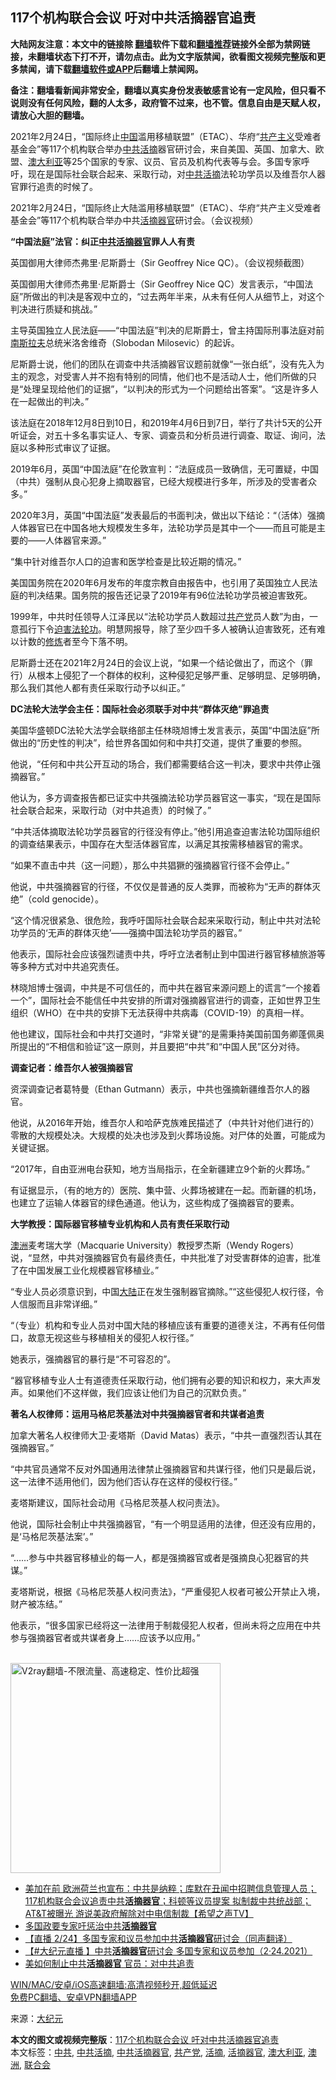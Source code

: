  <h2>117个机构联合会议 吁对中共活摘器官追责</h2> <p class="notice"><b>大陆网友注意：本文中的链接除 <a href="https://github.com/bannedbook/fanqiang" >翻墙</a>软件下载和<a href="https://github.com/killgcd/justmysocks/blob/master/README.md">翻墙推荐</a>链接外全部为禁网链接，未翻墙状态下打不开，请勿点击。此为文字版禁闻，欲看图文视频完整版和更多禁闻，请下载<a href="https://github.com/bannedbook/fanqiang">翻墙软件或APP</a>后翻墙上禁闻网。</p><p>备注：翻墙看新闻非常安全，翻墙以真实身份发表敏感言论有一定风险，但只看不说则没有任何风险，翻的人太多，政府管不过来，也不管。信息自由是天赋人权，请放心大胆的翻墙。</b></p>  <div class="entry"> <p id="summary">2021年2月24日，“国际终止<span class='wp_keywordlink_affiliate'><a href="https://www.bannedbook.org/" title="中国" target="_blank">中国</a></span>滥用移植联盟”（ETAC）、华府“<span class='wp_keywordlink'><a href="https://www.bannedbook.org/forum2/topic6177.html" title="《共产主义的终极目的》" target="_blank">共产主义</a></span>受难者基金会”等117个机构联合举办<a href="https://www.bannedbook.org/bnews/tag/%e4%b8%ad%e5%85%b1/" class="st_tag internal_tag" rel="tag" title="标签 中共 下的日志">中共</a><a href="https://www.bannedbook.org/bnews/tag/%e6%b4%bb%e6%91%98/" class="st_tag internal_tag" rel="tag" title="标签 活摘 下的日志">活摘</a>器官研讨会，来自美国、英国、加拿大、欧盟、<a href="https://www.bannedbook.org/bnews/tag/%e6%be%b3%e5%a4%a7%e5%88%a9%e4%ba%9a/" class="st_tag internal_tag" rel="tag" title="标签 澳大利亚 下的日志">澳大利亚</a>等25个国家的专家、议员、官员及机构代表等与会。多国专家呼吁，现在是国际社会联合起来、采取行动，对<a href="https://www.bannedbook.org/bnews/tag/%E4%B8%AD%E5%85%B1%E6%B4%BB%E6%91%98/" class="st_tag internal_tag" rel="tag" title="标签 中共活摘 下的日志">中共活摘</a>法轮功学员以及维吾尔人器官罪行追责的时候了。</p> <p id="conimg">2021年2月24日，“国际终止大陆滥用移植联盟”（ETAC）、华府“共产主义受难者基金会”等117个机构联合举办中共<a href="https://www.bannedbook.org/bnews/tag/%e6%b4%bb%e6%91%98%e5%99%a8%e5%ae%98/" class="st_tag internal_tag" rel="tag" title="标签 活摘器官 下的日志">活摘器官</a>研讨会。（会议视频）</p> <p><strong>“中国法庭”法官：纠正<a href="https://www.bannedbook.org/bnews/tag/%E4%B8%AD%E5%85%B1%E6%B4%BB%E6%91%98%E5%99%A8%E5%AE%98/" class="st_tag internal_tag" rel="tag" title="标签 中共活摘器官 下的日志">中共活摘器官</a>罪人人有责</strong></p> <p>英国御用大律师杰弗里‧尼斯爵士（Sir Geoffrey Nice QC）。（会议视频截图）</p> <p>英国御用大律师杰弗里‧尼斯爵士（Sir Geoffrey Nice QC）发言表示，“中国法庭”所做出的判决是客观中立的，“过去两年半来，从未有任何人从细节上，对这个判决进行质疑和挑战。”</p> <p>主导英国独立人民法庭——“中国法庭”判决的尼斯爵士，曾主持国际刑事法庭对前<span class='wp_keywordlink'><a href="https://www.bannedbook.org/forum2/topic1341.html" title="南斯拉夫的实验 1948-1974" target="_blank">南斯拉夫</a></span>总统米洛舍维奇（Slobodan Milosevic）的起诉。</p> <p>尼斯爵士说，他们的团队在调查中共活摘器官议题前就像“一张白纸”，没有先入为主的观念，对受害人并不抱有特别的同情，他们也不是活动人士，他们所做的只是“处理呈现给他们的证据”，“以判决的形式为一个问题给出答案”。“这是许多人在一起做出的判决。”</p> <p>该法庭在2018年12月8日到10日，和2019年4月6日到7日，举行了共计5天的公开听证会，对五十多名事实证人、专家、调查员和分析员进行调查、取证、询问，法庭以多种形式审议了证据。</p> <p>2019年6月，英国“中国法庭”在伦敦宣判：“法庭成员一致确信，无可置疑，中国（中共）强制从良心犯身上摘取器官，已经大规模进行多年，所涉及的受害者众多。”</p> <p>2020年3月，英国“中国法庭”发表最后的书面判决，做出以下结论：“（活体）强摘人体器官已在中国各地大规模发生多年，法轮功学员是其中一个——而且可能是主要的——人体器官来源。”</p> <p>“集中针对维吾尔人口的迫害和医学检查是比较近期的情况。”</p>  <p>美国国务院在2020年6月发布的年度宗教自由报告中，也引用了英国独立人民法庭的判决结果。国务院的报告还记录了2019年有96位法轮功学员被迫害致死。</p> <p>1999年，中共时任领导人江泽民以“法轮功学员人数超过<a href="https://www.bannedbook.org/bnews/tag/%e5%85%b1%e4%ba%a7%e5%85%9a/" class="st_tag internal_tag" rel="tag" title="标签 共产党 下的日志">共产党</a>员人数”为由，一意孤行下令<span class='wp_keywordlink'><a href="https://www.bannedbook.org/forum11/topic278.html" title="评江泽民与中共相互利用迫害法轮功" target="_blank">迫害法轮功</a></span>。明慧网报导，除了至少四千多人被确认迫害致死，还有难以计数的<span class='wp_keywordlink'><a href="https://www.qi-gong.me/" title="气功修炼网" target="_blank">修炼</a></span>者至今下落不明。</p> <p>尼斯爵士还在2021年2月24日的会议上说，“如果一个结论做出了，而这个（罪行）从根本上侵犯了一个群体的权利，这种侵犯足够严重、足够明显、足够明确，那么我们其他人都有责任采取行动予以纠正。”</p> <p><strong>DC法轮大法学会主任：国际社会必须联手对中共“群体灭绝”罪追责</strong></p> <p>美国华盛顿DC法轮大法学会联络部主任林晓旭博士发言表示，英国“中国法庭”所做出的“历史性的判决”，给世界各国如何和中共打交道，提供了重要的参照。</p> <p>他说，“任何和中共公开互动的场合，我们都需要结合这一判决，要求中共停止强摘器官。”</p> <p>他认为，多方调查报告都已证实中共强摘法轮功学员器官这一事实，“现在是国际社会联合起来，采取行动（对中共追责）的时候了。”</p> <p>“中共活体摘取法轮功学员器官的行径没有停止。”他引用追查迫害法轮功国际组织的调查结果表示，中国存在大型活体器官库，以满足其按需移植器官的需求。</p> <p>“如果不直击中共（这一问题），那么中共猖獗的强摘器官行径不会停止。”</p> <p>他说，中共强摘器官的行径，不仅仅是普通的反人类罪，而被称为“无声的群体灭绝”（cold genocide）。</p> <p>“这个情况很紧急、很危险，我呼吁国际社会联合起来采取行动，制止中共对法轮功学员的‘无声的群体灭绝’——强摘中国法轮功学员的器官。”</p>  <p>他表示，国际社会应该强烈谴责中共，呼吁立法者制止到中国进行器官移植旅游等等多种方式对中共追究责任。</p> <p>林晓旭博士强调，中共是不可信任的，而中共在器官来源问题上的谎言“一个接着一个”，国际社会不能信任中共安排的所谓对强摘器官进行的调查，正如世界卫生组织（WHO）在中共的安排下无法获得中共病毒（COVID-19）的真相一样。</p> <p>他也建议，国际社会和中共打交道时，“非常关键”的是需秉持美国前国务卿蓬佩奥所提出的“不相信和验证”这一原则，并且要把“中共”和“中国人民”区分对待。</p> <p><strong>调查记者：维吾尔人被强摘器官</strong></p> <p>资深调查记者葛特曼（Ethan Gutmann）表示，中共也强摘新疆维吾尔人的器官。</p> <p>他说，从2016年开始，维吾尔人和哈萨克族难民描述了（中共针对他们进行的）零散的大规模处决。大规模的处决也涉及到火葬场设施。对尸体的处置，可能成为关键证据。</p> <p>“2017年，自由亚洲电台获知，地方当局指示，在全新疆建立9个新的火葬场。”</p> <p>有证据显示，（有的地方的）医院、集中营、火葬场被建在一起。而新疆的机场，也建立了运输人体器官的绿色通道。他认为，这些构成了强摘器官的要素。</p> <p><strong>大学教授：国际器官移植专业机构和人员有责任采取行动</strong></p> <p><a href="https://www.bannedbook.org/bnews/tag/%e6%be%b3%e6%b4%b2/" class="st_tag internal_tag" rel="tag" title="标签 澳洲 下的日志">澳洲</a>麦考瑞大学（Macquarie University）教授罗杰斯（Wendy Rogers）说，“显然，中共对强摘器官负有最终责任，中共批准了对受害群体的迫害，批准了在中国发展工业化规模器官移植业。”</p> <p>“专业人员必须意识到，中国<span class='wp_keywordlink_affiliate'><a href="https://www.bannedbook.org/" title="大陆" target="_blank">大陆</a></span>正在发生强制器官摘除。”“这些侵犯人权行径，令人信服而且非常详细。”</p>  <p>“（专业）机构和专业人员对中国大陆的移植应该有重要的道德关注，不再有任何借口，故意无视这些与移植相关的侵犯人权行径。”</p> <p>她表示，强摘器官的暴行是“不可容忍的”。</p> <p>“器官移植专业人士有道德责任采取行动，他们拥有必要的知识和权力，来大声发声。如果他们不这样做，我们应该让他们为自己的沉默负责。”</p> <p><strong>著名人权律师：运用马格尼茨基法对中共强摘器官者和共谋者追责</strong></p> <p>加拿大著名人权律师大卫‧麦塔斯（David Matas）表示，“中共一直强烈否认其在强摘器官。”</p> <p>“中共官员通常不反对外国通用法律禁止强摘器官和共谋行径，他们只是最后说，这一法律不适用他们，因为他们否认存在这样的侵权行径。”</p> <p>麦塔斯建议，国际社会动用《马格尼茨基人权问责法》。</p> <p>他说，国际社会制止中共强摘器官，“有一个明显适用的法律，但还没有应用的，是‘马格尼茨基法案’。”</p> <p>“……参与中共器官移植业的每一人，都是强摘器官或者是强摘良心犯器官的共谋。”</p> <p>麦塔斯说，根据《马格尼茨基人权问责法》，“严重侵犯人权者可被公开禁止入境，财产被冻结。”</p> <p>他表示，“很多国家已经将这一法律用于制裁侵犯人权者，但尚未将之应用在中共参与强摘器官者或共谋者身上……应该予以应用。”</p>  <p></p> <p><br/><a href="https://github.com/bannedbook/fanqiang/wiki/V2ray%E6%9C%BA%E5%9C%BA"><img src="https://raw.githubusercontent.com/bannedbook/fanqiang/master/v2ss/images/v2free.jpg" width="336" alt="V2ray翻墙-不限流量、高速稳定、性价比超强"></a><br/></p> <ul class='op-related-articles' title='相关阅读'> <li><a href='https://www.bannedbook.org/bnews/comments/20210226/1494104.html' target='_blank'>美加在前 欧洲荷兰也宣布：中共是纳粹；库默在丑闻中招聘信息管理人员；117机构联合会议追责中共<b>活摘器官</b>；科顿等议员提案 拟制裁中共统战部；AT&T被曝光 游说美政府解除对中电信制裁【希望之声TV】</a></li> <li><a href='https://www.bannedbook.org/bnews/cbnews/20210226/1493984.html' target='_blank'>多国政要专家吁惩治中共<b>活摘器官</b></a></li> <li><a href='https://www.bannedbook.org/bnews/bannedvideo/20210225/1493311.html' target='_blank'>【直播  2/24】多国专家和议员参加中共<b>活摘器官</b>研讨会（同声翻译）</a></li> <li><a href='https://www.bannedbook.org/bnews/bannedvideo/20210225/1493306.html' target='_blank'>【#大纪元直播 】中共<b>活摘器官</b>研讨会 多国专家和议员参加（2·24.2021）</a></li> <li><a href='https://www.bannedbook.org/bnews/cbnews/20210222/1491678.html' target='_blank'>美如何制止中共<b>活摘器官</b> 官员：对中共追责</a></li> </ul> <p class="texttj"> <a href="https://github.com/bannedbook/fanqiang/wiki/V2ray%E6%9C%BA%E5%9C%BA" target="_blank">WIN/MAC/安卓/iOS高速翻墙:高清视频秒开,超低延迟</a><br/> <a href="https://github.com/bannedbook/fanqiang/wiki/%E7%A6%81%E9%97%BB%E7%BD%91%E5%AE%89%E5%8D%93%E7%BF%BB%E5%A2%99%E6%96%B0%E9%97%BBAPP" target="_blank">免费PC翻墙、安卓VPN翻墙APP</a></p><p> 来源：<span class='wp_keywordlink_affiliate'><a href="http://www.epochtimes.com/" title="大纪元" target="_blank">大纪元</a></span> </p><a name='sharetosocial'></a>       <div><b>本文的图文或视频完整版</b>：<a href='https://www.bannedbook.org/bnews/cbnews/20210226/1494564.html'>117个机构联合会议 吁对中共活摘器官追责</a></div>  </div><!--END ENTRY--> <div class="postfooter"> <div>本文标签：<a href="https://www.bannedbook.org/bnews/tag/%e4%b8%ad%e5%85%b1/" rel="tag">中共</a>, <a href="https://www.bannedbook.org/bnews/tag/%E4%B8%AD%E5%85%B1%E6%B4%BB%E6%91%98/" rel="tag">中共活摘</a>, <a href="https://www.bannedbook.org/bnews/tag/%E4%B8%AD%E5%85%B1%E6%B4%BB%E6%91%98%E5%99%A8%E5%AE%98/" rel="tag">中共活摘器官</a>, <a href="https://www.bannedbook.org/bnews/tag/%e5%85%b1%e4%ba%a7%e5%85%9a/" rel="tag">共产党</a>, <a href="https://www.bannedbook.org/bnews/tag/%e6%b4%bb%e6%91%98/" rel="tag">活摘</a>, <a href="https://www.bannedbook.org/bnews/tag/%e6%b4%bb%e6%91%98%e5%99%a8%e5%ae%98/" rel="tag">活摘器官</a>, <a href="https://www.bannedbook.org/bnews/tag/%e6%be%b3%e5%a4%a7%e5%88%a9%e4%ba%9a/" rel="tag">澳大利亚</a>, <a href="https://www.bannedbook.org/bnews/tag/%e6%be%b3%e6%b4%b2/" rel="tag">澳洲</a>, <a href="https://www.bannedbook.org/bnews/tag/%E8%81%94%E5%90%88%E4%BC%9A/" rel="tag">联合会</a></div>  </div><!--END POSTFOOTER--> 